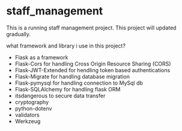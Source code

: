 # staff_management
This is a running staff management project. This project will updated gradually.

what framework and library i use in this project?
- Flask as a framework
- Flask-Cors for handling Cross Origin Resource Sharing (CORS)
- Flask-JWT-Extended for hendling token based authentications
- Flask-Migrate for handling database migration
- Flask-pymysql for handling connection to MySql db
- Flask-SQLAlchemy for handling flask ORM
- itsdangerous to secure data transfer
- cryptography
- python-dotenv
- validators
- Werkzeug
